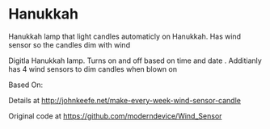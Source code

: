 # Hanukkah
Hanukkah lamp that light candles automaticly on Hanukkah. Has wind sensor so the candles dim with wind

Digitla Hanukkah lamp. Turns on and off based on time and date .
Additianly has 4 wind sensors to dim  candles when blown on

Based On:

  Details at http://johnkeefe.net/make-every-week-wind-sensor-candle

  Original code at https://github.com/moderndevice/Wind_Sensor

